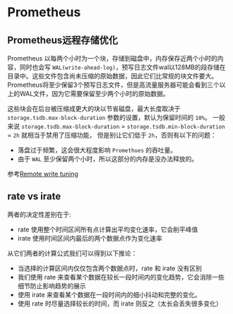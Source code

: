 # Prometheus
## Prometheus远程存储优化

Prometheus 以每两个小时为一个块，存储到磁盘中，内存保存近两个小时的内容，同时也会写 `WAL(write-ahead-log)`，预写日志文件wal以128MB的段存储在目录中。这些文件包含尚未压缩的原始数据，因此它们比常规的块文件要大。Prometheus将至少保留3个预写日志文件，但是高流量服务器可能会看到三个以上的WAL文件，因为它需要保留至少两个小时的原始数据。

这些块会在后台被压缩成更大的块以节省磁盘，最大长度取决于 `storage.tsdb.max-block-duration` 参数的设置，默认为保留时间的 `10%`。
一般来说 `storage.tsdb.max-block-duration` = `storage.tsdb.min-block-duration` = `2h` 就相当于禁用了压缩功能，
但是别让它们低于 `2h`，否则有以下的问题：
- 落盘过于频繁，这会很大程度影响 `Promethues` 的吞吐量。
- 由于 `WAL` 至少保留两个小时，所以这部分的内存是没办法释放的。

参考[Remote write tuning](https://prometheus.io/docs/practices/remote_write/)

## rate vs irate
两者的决定性差别在于:
- rate 使用整个时间区间所有点计算出平均变化速率，它会削平峰值
- irate 使用时间区间内最后的两个数据点作为变化速率

从它们两者的计算公式我们可以得到以下推论：
- 当选择的计算区间内仅仅包含两个数据点时，rate 和 irate 没有区别
- 我们使用 rate 来查看某个数据在较长一段时间内的变化趋势，它会消除一些细节防止影响趋势的展示
- 使用 irate 来查看某个数据在一段时间内的细小抖动和完整的变化。
- 使用 rate 时尽量选择较长的时间，而 irate 则反之（太长会丢失很多变化）